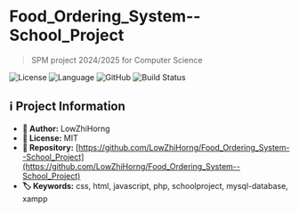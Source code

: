 # Food_Ordering_System--School_Project

> SPM project 2024/2025 for Computer Science

![License](https://img.shields.io/badge/license-MIT-green) ![Language](https://img.shields.io/badge/language-PHP-yellow) ![GitHub](https://img.shields.io/badge/GitHub-LowZhiHorng/Food_Ordering_System--School_Project-black?logo=github) ![Build Status](https://img.shields.io/github/actions/workflow/status/LowZhiHorng/Food_Ordering_System--School_Project/ci.yml?branch=main)

## ℹ️ Project Information

- **👤 Author:** LowZhiHorng
- **📄 License:** MIT
- **📂 Repository:** [https://github.com/LowZhiHorng/Food_Ordering_System--School_Project](https://github.com/LowZhiHorng/Food_Ordering_System--School_Project)
- **🏷️ Keywords:** css, html, javascript, php, schoolproject, mysql-database, xampp
